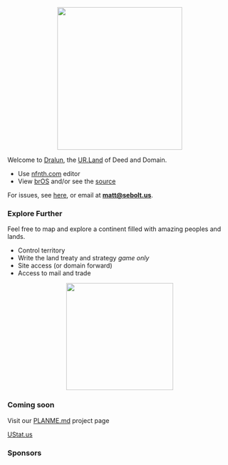
<p align="center">
  <img src="https://github.com/nfnth/res/raw/main/site/bird.png" width="280" height="320" /></p>
  
Welcome to [Dralun](https://dralun.com), the [UR.Land](https://ur.land) of Deed and Domain.

- Use [nfnth.com](https://nfnth.com) editor
- View [brOS]() and/or see the [source]()

For issues, see [here](https://github.com/nfnth/nfnth/issues), or email at **matt@sebolt.us**.

### Explore Further

Feel free to map and explore a continent filled with amazing peoples and lands. 

- Control territory
- Write the land treaty and strategy *game only*
- Site access (or domain forward)
- Access to mail and trade

<p align="center">
  <img src="https://github.com/nfnth/res/raw/main/site/fox.png" width="240" height="240" /></p>
  
 ### Coming soon
 
 Visit our [PLANME.md](https://github.com/users/nfnth/projects/3) project page
 
 [UStat.us](https://ustat.us)
 
 ### Sponsors
